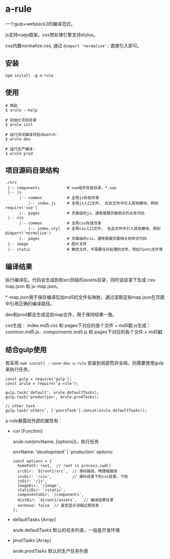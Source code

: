 # a-rule
一个gulp+webpack2的编译范式。

js支持vuejs框架。css预处理引擎支持stylus。

css内置normalize.css, 通过 `@import 'normalize';` 直接引入即可。

## 安装

```
npm install -g a-rule
```

## 使用

```
# 帮助
$ arule --help

# 初始化项目目录
$ arule init

# 运行测试编译并启动watch：
$ arule dev

# 运行生产编译：
$ arule prod
```

## 项目源码目录结构

```
./src
 |-- components            # vue组件存放目录，*.vue
 |-- js
      |-- common           # 全局js存放目录
          |-- index.js     # 全局js入口文件， 在此文件中引入其他模块，例如require('vue')
      |-- pages            # 页面级的js，通常是跟页面相关的业务代码
 |-- css
      |-- common           # 全局css存放目录
          |-- index.styl   # 全局css入口文件， 在此文件中引入其他模块，例如@import('normolize')
      |-- pages            # 页面级的css，通常是跟页面相关的样式代码
 |-- image                 # 图片文件
 |-- static                # 静态文件，不需要任何处理的文件，例如fonts文件等
```

## 编译结果

执行编译后，代码会生成到和src同级的assets目录，同时该目录下生成 css-map.json 和 js-map.json。

*-map.json用于保存编译后加md5的文件名映射，通过读取这些map.json在页面中引用正确的编译路径。

dev和prod都会生成这些map文件，用于保持结果一致。

css生成： index.md5.css 和 pages下对应的各个文件 + md5戳
js生成： common.md5.js、componnents.md5.js 和 pages下对应的各个文件 + md5戳


## 结合gulp使用

若采用 `npm install --save-dev a-rule` 安装到局部而非全局，则需要使用gulp来执行任务。

```
const gulp = require('gulp');
const arule = require('a-rule');

gulp.task('default', arule.defaultTasks);
gulp.task('production', arule.prodTasks);

// other task
gulp.task('others', ['yoursTask'].concat(arule.defaultTasks));
```

a-rule暴露给外部的属性有：
* run [Function]

  arule.run(envName, [options])，执行任务

  envName: 'development' | 'production'
  options:
  ```
  const options = {
    homePath: root,  // root is process.cwd()
    srcDir: `${root}/src`,  // 源码路径，物理根路径
    cssDir: '/css',         // 源码目录下的css目录，下同
    jsDir: '/js',
    imageDir: '/image',
    staticDir: '/static',
    componentsDir: '/components',
    distDir: `${root}/assets`,   // 编译结果目录
    verbose: false  // 是否显示详细过程信息
  };
  ```

* defaultTasks [Array]

  arule.defaultTasks 默认的任务列表，一般是开发环境

* prodTasks [Array]

  arule.prodTasks 默认的生产任务列表

